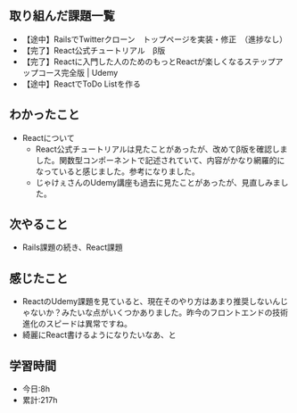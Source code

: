 ## 取り組んだ課題一覧
-  【途中】RailsでTwitterクローン　トップページを実装・修正　（進捗なし）
-  【完了】React公式チュートリアル　β版
-  【完了】Reactに入門した人のためのもっとReactが楽しくなるステップアップコース完全版 | Udemy
-  【途中】ReactでToDo Listを作る

## わかったこと
- Reactについて
  - React公式チュートリアルは見たことがあったが、改めてβ版を確認しました。関数型コンポーネントで記述されていて、内容がかなり網羅的になっていると感じました。参考になりました。
  - じゃけぇさんのUdemy講座も過去に見たことがあったが、見直しみました。

## 次やること
- Rails課題の続き、React課題

## 感じたこと
- ReactのUdemy課題を見ていると、現在そのやり方はあまり推奨しないんじゃないか？みたいな点がいくつかありました。昨今のフロントエンドの技術進化のスピードは異常ですね。
- 綺麗にReact書けるようになりたいなあ、と
## 学習時間
- 今日:8h
- 累計:217h
